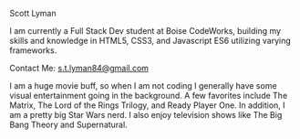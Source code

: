 Scott Lyman

I am currently a Full Stack Dev student at Boise CodeWorks, building my skills and knowledge in HTML5, CSS3, and Javascript ES6 utilizing varying frameworks. 

Contact Me: s.t.lyman84@gmail.com

I am a huge movie buff, so when I am not coding I generally have some visual entertainment going in the background.  A few favorites include The Matrix, The Lord of the Rings Trilogy, and Ready Player One. In addition, I am a pretty big Star Wars nerd. I also enjoy television shows like The Big Bang Theory and Supernatural.

